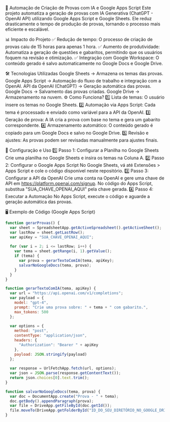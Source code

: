 🚀 Automação de Criação de Provas com IA e Google Apps Script
Este projeto automatiza a geração de provas com IA Generativa (ChatGPT - OpenAI API) utilizando Google Apps Script e Google Sheets. Ele reduz drasticamente o tempo de produção de provas, tornando o processo mais eficiente e escalável.

📊 Impacto do Projeto
✅ Redução de tempo: O processo de criação de provas caiu de 15 horas para apenas 1 hora.
✅ Aumento de produtividade: Automatiza a geração de questões e gabaritos, permitindo que os usuários foquem na revisão e otimização.
✅ Integração com Google Workspace: O conteúdo gerado é salvo automaticamente no Google Docs e Google Drive.

🛠️ Tecnologias Utilizadas
Google Sheets → Armazena os temas das provas.
Google Apps Script → Automação do fluxo de trabalho e integração com a OpenAI.
API da OpenAI (ChatGPT) → Geração automática das provas.
Google Docs → Salvamento das provas criadas.
Google Drive → Armazenamento na nuvem.
⚙️ Como Funciona?
1️⃣ Lista de temas: O usuário insere os temas no Google Sheets.
2️⃣ Automação via Apps Script: Cada tema é processado e enviado como variável para a API da OpenAI.
3️⃣ Geração de prova: A IA cria a prova com base no tema e gera um gabarito correspondente.
4️⃣ Armazenamento automático: O conteúdo gerado é copiado para um Google Docs e salvo no Google Drive.
5️⃣ Revisão e ajustes: As provas podem ser revisadas manualmente para ajustes finais.

🔧 Configuração e Uso
1️⃣ Passo 1: Configurar a Planilha no Google Sheets
Crie uma planilha no Google Sheets e insira os temas na Coluna A.
2️⃣ Passo 2: Configurar o Google Apps Script
No Google Sheets, vá até Extensões > Apps Script e cole o código disponível neste repositório.
3️⃣ Passo 3: Configurar a API da OpenAI
Crie uma conta na OpenAI e gere uma chave de API em https://platform.openai.com/signup.
No código do Apps Script, substitua "SUA_CHAVE_OPENAI_AQUI" pela chave gerada.
4️⃣ Passo 4: Executar a Automação
No Apps Script, execute o código e aguarde a geração automática das provas.


🖥️ Exemplo de Código (Google Apps Script)

```javascript
function gerarProvas() {
  var sheet = SpreadsheetApp.getActiveSpreadsheet().getActiveSheet();
  var lastRow = sheet.getLastRow();
  var apiKey = "SUA_CHAVE_OPENAI_AQUI";
  
  for (var i = 2; i <= lastRow; i++) {
    var tema = sheet.getRange(i, 1).getValue();
    if (tema) {
      var prova = gerarTextoComIA(tema, apiKey);
      salvarNoGoogleDocs(tema, prova);
    }
  }
}

function gerarTextoComIA(tema, apiKey) {
  var url = "https://api.openai.com/v1/completions";
  var payload = {
    model: "gpt-4",
    prompt: "Crie uma prova sobre: " + tema + " com gabarito.",
    max_tokens: 500
  };
  
  var options = {
    method: "post",
    contentType: "application/json",
    headers: {
      "Authorization": "Bearer " + apiKey
    },
    payload: JSON.stringify(payload)
  };
  
  var response = UrlFetchApp.fetch(url, options);
  var json = JSON.parse(response.getContentText());
  return json.choices[0].text.trim();
}

function salvarNoGoogleDocs(tema, prova) {
  var doc = DocumentApp.create("Prova - " + tema);
  doc.getBody().appendParagraph(prova);
  var file = DriveApp.getFileById(doc.getId());
  file.moveTo(DriveApp.getFolderById("ID_DO_SEU_DIRETÓRIO_NO_GOOGLE_DRIVE"));
} 
